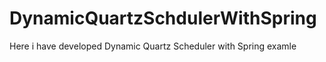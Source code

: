 DynamicQuartzSchdulerWithSpring
===============================

Here i have developed Dynamic Quartz Scheduler with Spring examle 
